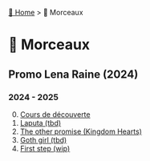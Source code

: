 [🏡 Home](../index.md) > 🎹 Morceaux

# 🎹 Morceaux

## Promo Lena Raine (2024)

### 2024 - 2025
0. [Cours de découverte](cours-de-decouverte.md)
1. [Laputa (tbd)]()
2. [The other promise (Kingdom Hearts)](the-other-promise.md)
3. [Goth girl (tbd)]()
4. [First step (wip)](first-step.md)


